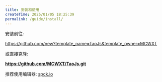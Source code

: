 ```yaml
---
title: 安装和使用
createTime: 2025/01/05 18:25:39
permalink: /guide/install/
---
```


安装前往:

<https://github.com/new?template_name=TaoJs&template_owner=MCWXT>

或直接克隆:

**https://github.com/MCWXT/TaoJs.git**

推荐使用编辑器: [spck.io](https://m.apkpure.com/cn/spck-editor-git-client/io.spck)
